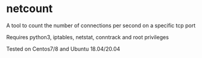 # netcount

A tool to count the number of connections per second on a specific tcp port

Requires python3, iptables, netstat, conntrack and root privileges

Tested on Centos7/8 and Ubuntu 18.04/20.04
